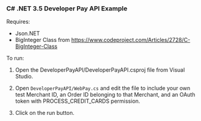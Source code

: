 ### C# .NET 3.5 Developer Pay API Example

Requires: 
- Json.NET
- BigInteger Class from https://www.codeproject.com/Articles/2728/C-BigInteger-Class

To run:

1. Open the DeveloperPayAPI/DeveloperPayAPI.csproj file from Visual Studio.

2. Open `DeveloperPayAPI/WebPay.cs` and edit the file to include your own test Merchant ID, an Order ID belonging to that Merchant, and an OAuth token with PROCESS_CREDIT_CARDS permission.

3. Click on the run button.